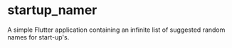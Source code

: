 # startup_namer

A simple Flutter application containing an infinite list of suggested random names for start-up's.


